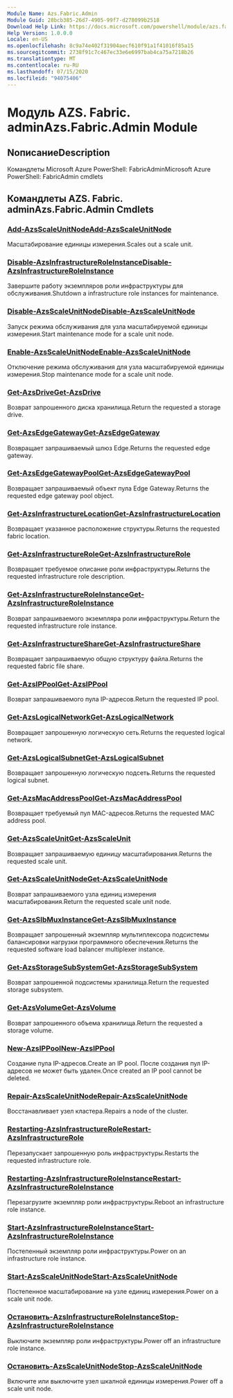 ```yaml
---
Module Name: Azs.Fabric.Admin
Module Guid: 28bcb385-26d7-4905-99f7-d278099b2518
Download Help Link: https://docs.microsoft.com/powershell/module/azs.fabric.admin
Help Version: 1.0.0.0
Locale: en-US
ms.openlocfilehash: 8c9a74e402f31904aecf610f91a1f41016f85a15
ms.sourcegitcommit: 2738f91c7c467ec33e6e6997bab4ca75a7218b26
ms.translationtype: MT
ms.contentlocale: ru-RU
ms.lasthandoff: 07/15/2020
ms.locfileid: "94075406"
---
```

# <span data-ttu-id="ea191-101">Модуль AZS. Fabric. admin</span><span class="sxs-lookup"><span data-stu-id="ea191-101">Azs.Fabric.Admin Module</span></span>
## <span data-ttu-id="ea191-102">Nописание</span><span class="sxs-lookup"><span data-stu-id="ea191-102">Description</span></span>
<span data-ttu-id="ea191-103">Командлеты Microsoft Azure PowerShell: FabricAdmin</span><span class="sxs-lookup"><span data-stu-id="ea191-103">Microsoft Azure PowerShell: FabricAdmin cmdlets</span></span>

## <span data-ttu-id="ea191-104">Командлеты AZS. Fabric. admin</span><span class="sxs-lookup"><span data-stu-id="ea191-104">Azs.Fabric.Admin Cmdlets</span></span>
### [<span data-ttu-id="ea191-105">Add-AzsScaleUnitNode</span><span class="sxs-lookup"><span data-stu-id="ea191-105">Add-AzsScaleUnitNode</span></span>](Add-AzsScaleUnitNode.md)
<span data-ttu-id="ea191-106">Масштабирование единицы измерения.</span><span class="sxs-lookup"><span data-stu-id="ea191-106">Scales out a scale unit.</span></span>

### [<span data-ttu-id="ea191-107">Disable-AzsInfrastructureRoleInstance</span><span class="sxs-lookup"><span data-stu-id="ea191-107">Disable-AzsInfrastructureRoleInstance</span></span>](Disable-AzsInfrastructureRoleInstance.md)
<span data-ttu-id="ea191-108">Завершите работу экземпляров роли инфраструктуры для обслуживания.</span><span class="sxs-lookup"><span data-stu-id="ea191-108">Shutdown a infrastructure role instances for maintenance.</span></span>

### [<span data-ttu-id="ea191-109">Disable-AzsScaleUnitNode</span><span class="sxs-lookup"><span data-stu-id="ea191-109">Disable-AzsScaleUnitNode</span></span>](Disable-AzsScaleUnitNode.md)
<span data-ttu-id="ea191-110">Запуск режима обслуживания для узла масштабируемой единицы измерения.</span><span class="sxs-lookup"><span data-stu-id="ea191-110">Start maintenance mode for a scale unit node.</span></span>

### [<span data-ttu-id="ea191-111">Enable-AzsScaleUnitNode</span><span class="sxs-lookup"><span data-stu-id="ea191-111">Enable-AzsScaleUnitNode</span></span>](Enable-AzsScaleUnitNode.md)
<span data-ttu-id="ea191-112">Отключение режима обслуживания для узла масштабируемой единицы измерения.</span><span class="sxs-lookup"><span data-stu-id="ea191-112">Stop maintenance mode for a scale unit node.</span></span>

### [<span data-ttu-id="ea191-113">Get-AzsDrive</span><span class="sxs-lookup"><span data-stu-id="ea191-113">Get-AzsDrive</span></span>](Get-AzsDrive.md)
<span data-ttu-id="ea191-114">Возврат запрошенного диска хранилища.</span><span class="sxs-lookup"><span data-stu-id="ea191-114">Return the requested a storage drive.</span></span>

### [<span data-ttu-id="ea191-115">Get-AzsEdgeGateway</span><span class="sxs-lookup"><span data-stu-id="ea191-115">Get-AzsEdgeGateway</span></span>](Get-AzsEdgeGateway.md)
<span data-ttu-id="ea191-116">Возвращает запрашиваемый шлюз Edge.</span><span class="sxs-lookup"><span data-stu-id="ea191-116">Returns the requested edge gateway.</span></span>

### [<span data-ttu-id="ea191-117">Get-AzsEdgeGatewayPool</span><span class="sxs-lookup"><span data-stu-id="ea191-117">Get-AzsEdgeGatewayPool</span></span>](Get-AzsEdgeGatewayPool.md)
<span data-ttu-id="ea191-118">Возвращает запрашиваемый объект пула Edge Gateway.</span><span class="sxs-lookup"><span data-stu-id="ea191-118">Returns the requested edge gateway pool object.</span></span>

### [<span data-ttu-id="ea191-119">Get-AzsInfrastructureLocation</span><span class="sxs-lookup"><span data-stu-id="ea191-119">Get-AzsInfrastructureLocation</span></span>](Get-AzsInfrastructureLocation.md)
<span data-ttu-id="ea191-120">Возвращает указанное расположение структуры.</span><span class="sxs-lookup"><span data-stu-id="ea191-120">Returns the requested fabric location.</span></span>

### [<span data-ttu-id="ea191-121">Get-AzsInfrastructureRole</span><span class="sxs-lookup"><span data-stu-id="ea191-121">Get-AzsInfrastructureRole</span></span>](Get-AzsInfrastructureRole.md)
<span data-ttu-id="ea191-122">Возвращает требуемое описание роли инфраструктуры.</span><span class="sxs-lookup"><span data-stu-id="ea191-122">Returns the requested infrastructure role description.</span></span>

### [<span data-ttu-id="ea191-123">Get-AzsInfrastructureRoleInstance</span><span class="sxs-lookup"><span data-stu-id="ea191-123">Get-AzsInfrastructureRoleInstance</span></span>](Get-AzsInfrastructureRoleInstance.md)
<span data-ttu-id="ea191-124">Возврат запрашиваемого экземпляра роли инфраструктуры.</span><span class="sxs-lookup"><span data-stu-id="ea191-124">Return the requested infrastructure role instance.</span></span>

### [<span data-ttu-id="ea191-125">Get-AzsInfrastructureShare</span><span class="sxs-lookup"><span data-stu-id="ea191-125">Get-AzsInfrastructureShare</span></span>](Get-AzsInfrastructureShare.md)
<span data-ttu-id="ea191-126">Возвращает запрашиваемую общую структуру файла.</span><span class="sxs-lookup"><span data-stu-id="ea191-126">Returns the requested fabric file share.</span></span>

### [<span data-ttu-id="ea191-127">Get-AzsIPPool</span><span class="sxs-lookup"><span data-stu-id="ea191-127">Get-AzsIPPool</span></span>](Get-AzsIPPool.md)
<span data-ttu-id="ea191-128">Возврат запрашиваемого пула IP-адресов.</span><span class="sxs-lookup"><span data-stu-id="ea191-128">Return the requested IP pool.</span></span>

### [<span data-ttu-id="ea191-129">Get-AzsLogicalNetwork</span><span class="sxs-lookup"><span data-stu-id="ea191-129">Get-AzsLogicalNetwork</span></span>](Get-AzsLogicalNetwork.md)
<span data-ttu-id="ea191-130">Возвращает запрошенную логическую сеть.</span><span class="sxs-lookup"><span data-stu-id="ea191-130">Returns the requested logical network.</span></span>

### [<span data-ttu-id="ea191-131">Get-AzsLogicalSubnet</span><span class="sxs-lookup"><span data-stu-id="ea191-131">Get-AzsLogicalSubnet</span></span>](Get-AzsLogicalSubnet.md)
<span data-ttu-id="ea191-132">Возвращает запрошенную логическую подсеть.</span><span class="sxs-lookup"><span data-stu-id="ea191-132">Returns the requested logical subnet.</span></span>

### [<span data-ttu-id="ea191-133">Get-AzsMacAddressPool</span><span class="sxs-lookup"><span data-stu-id="ea191-133">Get-AzsMacAddressPool</span></span>](Get-AzsMacAddressPool.md)
<span data-ttu-id="ea191-134">Возвращает требуемый пул MAC-адресов.</span><span class="sxs-lookup"><span data-stu-id="ea191-134">Returns the requested MAC address pool.</span></span>

### [<span data-ttu-id="ea191-135">Get-AzsScaleUnit</span><span class="sxs-lookup"><span data-stu-id="ea191-135">Get-AzsScaleUnit</span></span>](Get-AzsScaleUnit.md)
<span data-ttu-id="ea191-136">Возвращает запрашиваемую единицу масштабирования.</span><span class="sxs-lookup"><span data-stu-id="ea191-136">Returns the requested scale unit.</span></span>

### [<span data-ttu-id="ea191-137">Get-AzsScaleUnitNode</span><span class="sxs-lookup"><span data-stu-id="ea191-137">Get-AzsScaleUnitNode</span></span>](Get-AzsScaleUnitNode.md)
<span data-ttu-id="ea191-138">Возврат запрашиваемого узла единиц измерения масштабирования.</span><span class="sxs-lookup"><span data-stu-id="ea191-138">Return the requested scale unit node.</span></span>

### [<span data-ttu-id="ea191-139">Get-AzsSlbMuxInstance</span><span class="sxs-lookup"><span data-stu-id="ea191-139">Get-AzsSlbMuxInstance</span></span>](Get-AzsSlbMuxInstance.md)
<span data-ttu-id="ea191-140">Возвращает запрошенный экземпляр мультиплексора подсистемы балансировки нагрузки программного обеспечения.</span><span class="sxs-lookup"><span data-stu-id="ea191-140">Returns the requested software load balancer multiplexer instance.</span></span>

### [<span data-ttu-id="ea191-141">Get-AzsStorageSubSystem</span><span class="sxs-lookup"><span data-stu-id="ea191-141">Get-AzsStorageSubSystem</span></span>](Get-AzsStorageSubSystem.md)
<span data-ttu-id="ea191-142">Возврат запрошенной подсистемы хранилища.</span><span class="sxs-lookup"><span data-stu-id="ea191-142">Return the requested storage subsystem.</span></span>

### [<span data-ttu-id="ea191-143">Get-AzsVolume</span><span class="sxs-lookup"><span data-stu-id="ea191-143">Get-AzsVolume</span></span>](Get-AzsVolume.md)
<span data-ttu-id="ea191-144">Возврат запрошенного объема хранилища.</span><span class="sxs-lookup"><span data-stu-id="ea191-144">Return the requested a storage volume.</span></span>

### [<span data-ttu-id="ea191-145">New-AzsIPPool</span><span class="sxs-lookup"><span data-stu-id="ea191-145">New-AzsIPPool</span></span>](New-AzsIPPool.md)
<span data-ttu-id="ea191-146">Создание пула IP-адресов.</span><span class="sxs-lookup"><span data-stu-id="ea191-146">Create an IP pool.</span></span>
<span data-ttu-id="ea191-147">После создания пул IP-адресов не может быть удален.</span><span class="sxs-lookup"><span data-stu-id="ea191-147">Once created an IP pool cannot be deleted.</span></span>

### [<span data-ttu-id="ea191-148">Repair-AzsScaleUnitNode</span><span class="sxs-lookup"><span data-stu-id="ea191-148">Repair-AzsScaleUnitNode</span></span>](Repair-AzsScaleUnitNode.md)
<span data-ttu-id="ea191-149">Восстанавливает узел кластера.</span><span class="sxs-lookup"><span data-stu-id="ea191-149">Repairs a node of the cluster.</span></span>

### [<span data-ttu-id="ea191-150">Restarting-AzsInfrastructureRole</span><span class="sxs-lookup"><span data-stu-id="ea191-150">Restart-AzsInfrastructureRole</span></span>](Restart-AzsInfrastructureRole.md)
<span data-ttu-id="ea191-151">Перезапускает запрошенную роль инфраструктуры.</span><span class="sxs-lookup"><span data-stu-id="ea191-151">Restarts the requested infrastructure role.</span></span>

### [<span data-ttu-id="ea191-152">Restarting-AzsInfrastructureRoleInstance</span><span class="sxs-lookup"><span data-stu-id="ea191-152">Restart-AzsInfrastructureRoleInstance</span></span>](Restart-AzsInfrastructureRoleInstance.md)
<span data-ttu-id="ea191-153">Перезагрузите экземпляр роли инфраструктуры.</span><span class="sxs-lookup"><span data-stu-id="ea191-153">Reboot an infrastructure role instance.</span></span>

### [<span data-ttu-id="ea191-154">Start-AzsInfrastructureRoleInstance</span><span class="sxs-lookup"><span data-stu-id="ea191-154">Start-AzsInfrastructureRoleInstance</span></span>](Start-AzsInfrastructureRoleInstance.md)
<span data-ttu-id="ea191-155">Постепенный экземпляр роли инфраструктуры.</span><span class="sxs-lookup"><span data-stu-id="ea191-155">Power on an infrastructure role instance.</span></span>

### [<span data-ttu-id="ea191-156">Start-AzsScaleUnitNode</span><span class="sxs-lookup"><span data-stu-id="ea191-156">Start-AzsScaleUnitNode</span></span>](Start-AzsScaleUnitNode.md)
<span data-ttu-id="ea191-157">Постепенное масштабирование на узле единиц измерения.</span><span class="sxs-lookup"><span data-stu-id="ea191-157">Power on a scale unit node.</span></span>

### [<span data-ttu-id="ea191-158">Остановить-AzsInfrastructureRoleInstance</span><span class="sxs-lookup"><span data-stu-id="ea191-158">Stop-AzsInfrastructureRoleInstance</span></span>](Stop-AzsInfrastructureRoleInstance.md)
<span data-ttu-id="ea191-159">Выключите экземпляр роли инфраструктуры.</span><span class="sxs-lookup"><span data-stu-id="ea191-159">Power off an infrastructure role instance.</span></span>

### [<span data-ttu-id="ea191-160">Остановить-AzsScaleUnitNode</span><span class="sxs-lookup"><span data-stu-id="ea191-160">Stop-AzsScaleUnitNode</span></span>](Stop-AzsScaleUnitNode.md)
<span data-ttu-id="ea191-161">Включите или выключите узел шкалной единицы измерения.</span><span class="sxs-lookup"><span data-stu-id="ea191-161">Power off a scale unit node.</span></span>

